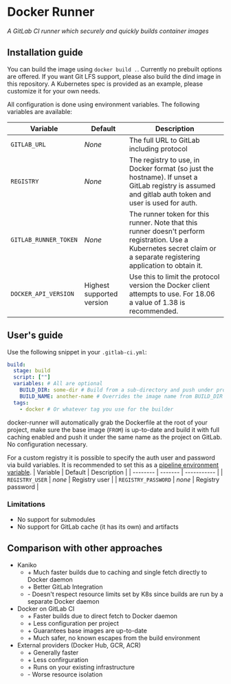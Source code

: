 # Docker Runner

_A GitLab CI runner which securely and quickly builds container images_

## Installation guide

You can build the image using `docker build .`. Currently no prebuilt options are offered.
If you want Git LFS support, please also build the dind image in this repository.
A Kubernetes spec is provided as an example, please customize it for your own needs.

All configuration is done using environment variables. The following variables are available:

| Variable              | Default                   | Description                                                                                                                                                             |
| --------------------- | ------------------------- | ----------------------------------------------------------------------------------------------------------------------------------------------------------------------- |
| `GITLAB_URL`          | _None_                    | The full URL to GitLab including protocol                                                                                                                               |
| `REGISTRY`            | _None_                    | The registry to use, in Docker format (so just the hostname). If unset a GitLab registry is assumed and gitlab auth token and user is used for auth.                    |
| `GITLAB_RUNNER_TOKEN` | _None_                    | The runner token for this runner. Note that this runner doesn't perform registration. Use a Kubernetes secret claim or a separate registering application to obtain it. |
| `DOCKER_API_VERSION`  | Highest supported version | Use this to limit the protocol version the Docker client attempts to use. For 18.06 a value of 1.38 is recommended.                                                     |

## User's guide

Use the following snippet in your `.gitlab-ci.yml`:

```yaml
build:
  stage: build
  script: [""]
  variables: # All are optional
    BUILD_DIR: some-dir # Build from a sub-directory and push under project-name/some-dir:tag
    BUILD_NAME: another-name # Overrides the image name from BUILD_DIR to project-name/another-name:tag
  tags:
    - docker # Or whatever tag you use for the builder
```

docker-runner will automatically grab the Dockerfile at the root of your project, make sure the base image (`FROM`) is up-to-date
and build it with full caching enabled and push it under the same name as the project on GitLab. No configuration necessary.

For a custom registry it is possible to specify the auth user and password via build variables. It is recommended to set this as a [pipeline environment variable](https://docs.gitlab.com/ee/ci/variables/#variables).
| Variable | Default | Description |
| -------- | ------- | ----------- |
| `REGISTRY_USER` | _none_ | Registry user |
| `REGISTRY_PASSWORD` | _none_ | Registry password |

### Limitations

- No support for submodules
- No support for GitLab cache (it has its own) and artifacts

## Comparison with other approaches

- Kaniko
  - \+ Much faster builds due to caching and single fetch directly to Docker daemon
  - \+ Better GitLab Integration
  - \- Doesn't respect resource limits set by K8s since builds are run by a separate Docker daemon
- Docker on GitLab CI
  - \+ Faster builds due to direct fetch to Docker daemon
  - \+ Less configuration per project
  - \+ Guarantees base images are up-to-date
  - \+ Much safer, no known escapes from the build environment
- External providers (Docker Hub, GCR, ACR)
  - \+ Generally faster
  - \+ Less confirguration
  - \+ Runs on your existing infrastructure
  - \- Worse resource isolation
